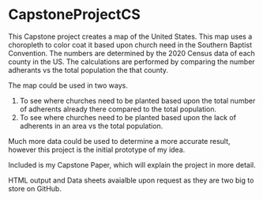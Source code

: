 # CapstoneProjectCS
This Capstone project creates a map of the United States. This map uses a choropleth to color coat it based upon church need in the Southern Baptist Convention.
The numbers are determined by the 2020 Census data of each county in the US.
The calculations are performed by comparing the number adherants vs the total population the that county.

The map could be used in two ways.
1. To see where churches need to be planted based upon the total number of adherents already there compared to the total population.
2. To see where churches need to be planted based upon the lack of adherents in an area vs the total population.

Much more data could be used to determine a more accurate result, however this project is the initial prototype of my idea.

Included is my Capstone Paper, which will explain the project in more detail.


HTML output and Data sheets avaialble upon request as they are two big to store on GitHub.
